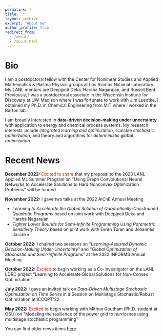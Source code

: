 ```yaml
---
permalink: /
title: ""
layout: archive
excerpt: "About me"
author_profile: true
redirect_from: 
  - /about/
  - /about.html
---
```

Bio
======

I am a postdoctoral fellow with the <a href = "https://cnls.lanl.gov/External/" target="_blank" style="text-decoration:none">Center for Nonlinear Studies</a> and <a href = "https://www.lanl.gov/org/ddste/aldsc/theoretical/applied-mathematics-plasma-physics/index.php" target="_blank" style="text-decoration:none">Applied Mathematics & Plasma Physics</a> groups at Los Alamos National Laboratory. My LANL mentors are <a href = "https://www.linkedin.com/in/deepjyoti-deka-8a44388" target="_blank" style="text-decoration:none">Deepjyoti Deka</a>, <a href = "https://harshanagarajan.com/" target="_blank" style="text-decoration:none">Harsha Nagarajan</a>, and <a href = "https://public.lanl.gov/rbent/" target="_blank" style="text-decoration:none">Russell Bent</a>. Previously, I was a postdoctoral associate in the Wisconsin Institute for Discovery at UW-Madison where I was fortunate to work with <a href = "https://jrluedtke.github.io/" target="_blank" style="text-decoration:none">Jim Luedtke</a>. I obtained my Ph.D. in Chemical Engineering from MIT where I worked in the <a href = "https://yoric.mit.edu/" target="_blank" style="text-decoration:none">Barton lab</a>. <br/>

I am broadly interested in **data-driven decision-making under uncertainty** with application to energy and chemical process systems. My research interests include *integrated learning and optimization*, scalable *stochastic optimization*, and theory and algorithms for *deterministic global optimization*.
<br/>


Recent News
======

**December 2022:** <span style="color: red">Excited to share</span> that my proposal to the 2023 LANL Applied ML Summer Program on "Using Graph Convolutional Neural Networks to Accelerate Solutions to Hard Nonconvex Optimization Problems" will be funded

**November 2022:** I gave two talks at the 2022 AIChE Annual Meeting
* *Learning to Accelerate the Global Solution of Quadratically-Constrained Quadratic Programs* based on joint work with Deepjyoti Deka and Harsha Nagarajan
* *Tighter Lower Bounds for Semi-Infinite Programming Using Parametric Sensitivity Theory* based on joint work with Evren Turan and Johannes Jäschke

**October 2022:** I chaired two sessions on "*Learning-Assisted Dynamic Decision-Making Under Uncertainty*" and "*Global Optimization of Stochastic and Semi-Infinite Programs*" at the 2022 INFORMS Annual Meeting

**October 2022:** <span style="color: red">Excited</span> to begin working as a Co-Investigator on the LANL LDRD project "Learning to Accelerate Global Solutions for Non-Convex Optimization"

**July 2022:** I gave an invited talk on *Data-Driven Multistage Stochastic Optimization on Time Series* in a Session on Multistage Stochastic/Robust Optimization at ICCOPT'22

**May 2022:** <span style="color: red">Excited</span> to begin working with Mithun Goutham (Ph.D. student at OSU) on "Modeling the resilience of the power grid to hurricanes using multistage stochastic programming"


You can find older news items [here](https://rohitkannan.github.io/news/)
